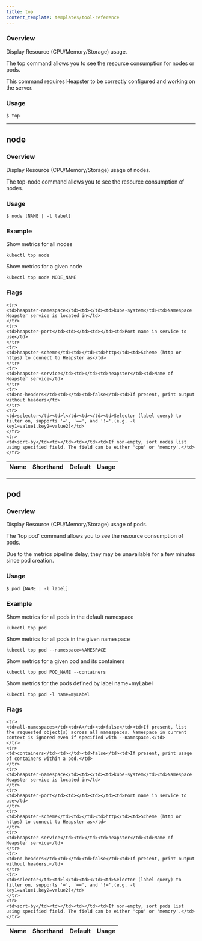 ```yaml
---
title: top
content_template: templates/tool-reference
---
```


### Overview
Display Resource (CPU/Memory/Storage) usage.

 The top command allows you to see the resource consumption for nodes or pods.

 This command requires Heapster to be correctly configured and working on the server.

### Usage

`$ top`






<hr>

## node


### Overview
Display Resource (CPU/Memory/Storage) usage of nodes.

 The top-node command allows you to see the resource consumption of nodes.

### Usage

`$ node [NAME | -l label]`


### Example
 Show metrics for all nodes

```shell
kubectl top node
```

 Show metrics for a given node

```shell
kubectl top node NODE_NAME
```




### Flags

<div class="table-responsive"><table class="table table-bordered">
<thead class="thead-light">
<tr>
            <th>Name</th>
            <th>Shorthand</th>
            <th>Default</th>
            <th>Usage</th>
        </tr>
    </thead>
    <tbody>
    
    <tr>
    <td>heapster-namespace</td><td></td><td>kube-system</td><td>Namespace Heapster service is located in</td>
    </tr>
    <tr>
    <td>heapster-port</td><td></td><td></td><td>Port name in service to use</td>
    </tr>
    <tr>
    <td>heapster-scheme</td><td></td><td>http</td><td>Scheme (http or https) to connect to Heapster as</td>
    </tr>
    <tr>
    <td>heapster-service</td><td></td><td>heapster</td><td>Name of Heapster service</td>
    </tr>
    <tr>
    <td>no-headers</td><td></td><td>false</td><td>If present, print output without headers</td>
    </tr>
    <tr>
    <td>selector</td><td>l</td><td></td><td>Selector (label query) to filter on, supports '=', '==', and '!='.(e.g. -l key1=value1,key2=value2)</td>
    </tr>
    <tr>
    <td>sort-by</td><td></td><td></td><td>If non-empty, sort nodes list using specified field. The field can be either 'cpu' or 'memory'.</td>
    </tr>
</tbody>
</table></div>



<hr>

## pod


### Overview
Display Resource (CPU/Memory/Storage) usage of pods.

 The 'top pod' command allows you to see the resource consumption of pods.

 Due to the metrics pipeline delay, they may be unavailable for a few minutes since pod creation.

### Usage

`$ pod [NAME | -l label]`


### Example
 Show metrics for all pods in the default namespace

```shell
kubectl top pod
```

 Show metrics for all pods in the given namespace

```shell
kubectl top pod --namespace=NAMESPACE
```

 Show metrics for a given pod and its containers

```shell
kubectl top pod POD_NAME --containers
```

 Show metrics for the pods defined by label name=myLabel

```shell
kubectl top pod -l name=myLabel
```




### Flags

<div class="table-responsive"><table class="table table-bordered">
<thead class="thead-light">
<tr>
            <th>Name</th>
            <th>Shorthand</th>
            <th>Default</th>
            <th>Usage</th>
        </tr>
    </thead>
    <tbody>
    
    <tr>
    <td>all-namespaces</td><td>A</td><td>false</td><td>If present, list the requested object(s) across all namespaces. Namespace in current context is ignored even if specified with --namespace.</td>
    </tr>
    <tr>
    <td>containers</td><td></td><td>false</td><td>If present, print usage of containers within a pod.</td>
    </tr>
    <tr>
    <td>heapster-namespace</td><td></td><td>kube-system</td><td>Namespace Heapster service is located in</td>
    </tr>
    <tr>
    <td>heapster-port</td><td></td><td></td><td>Port name in service to use</td>
    </tr>
    <tr>
    <td>heapster-scheme</td><td></td><td>http</td><td>Scheme (http or https) to connect to Heapster as</td>
    </tr>
    <tr>
    <td>heapster-service</td><td></td><td>heapster</td><td>Name of Heapster service</td>
    </tr>
    <tr>
    <td>no-headers</td><td></td><td>false</td><td>If present, print output without headers.</td>
    </tr>
    <tr>
    <td>selector</td><td>l</td><td></td><td>Selector (label query) to filter on, supports '=', '==', and '!='.(e.g. -l key1=value1,key2=value2)</td>
    </tr>
    <tr>
    <td>sort-by</td><td></td><td></td><td>If non-empty, sort pods list using specified field. The field can be either 'cpu' or 'memory'.</td>
    </tr>
</tbody>
</table></div>



